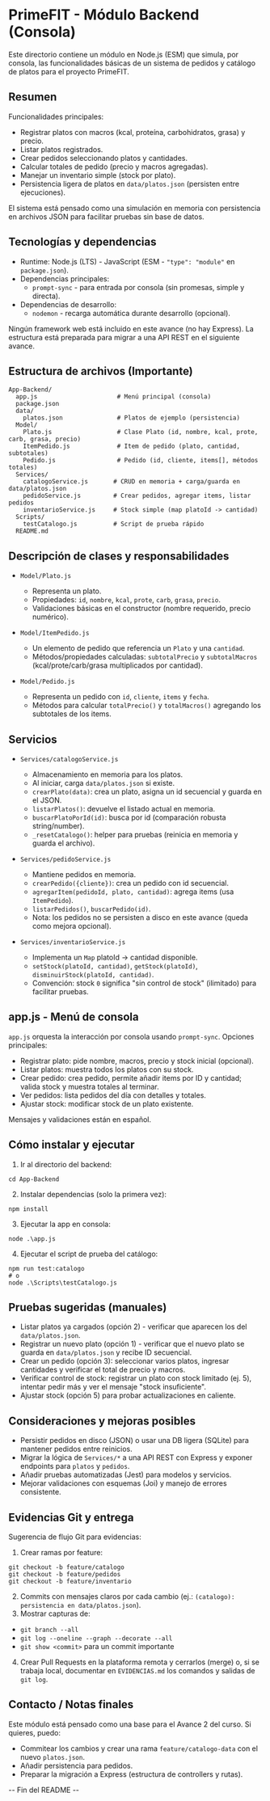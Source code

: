 # PrimeFIT - Módulo Backend (Consola)

Este directorio contiene un módulo en Node.js (ESM) que simula, por consola, las funcionalidades básicas de un sistema de pedidos y catálogo de platos para el proyecto PrimeFIT.

## Resumen

Funcionalidades principales:
- Registrar platos con macros (kcal, proteína, carbohidratos, grasa) y precio.
- Listar platos registrados.
- Crear pedidos seleccionando platos y cantidades.
- Calcular totales de pedido (precio y macros agregadas).
- Manejar un inventario simple (stock por plato).
- Persistencia ligera de platos en `data/platos.json` (persisten entre ejecuciones).

El sistema está pensado como una simulación en memoria con persistencia en archivos JSON para facilitar pruebas sin base de datos.

## Tecnologías y dependencias

- Runtime: Node.js (LTS) - JavaScript (ESM - `"type": "module"` en `package.json`).
- Dependencias principales:
  - `prompt-sync` - para entrada por consola (sin promesas, simple y directa).
- Dependencias de desarrollo:
  - `nodemon` - recarga automática durante desarrollo (opcional).

Ningún framework web está incluido en este avance (no hay Express). La estructura está preparada para migrar a una API REST en el siguiente avance.

## Estructura de archivos (Importante)

```
App-Backend/
  app.js                      # Menú principal (consola)
  package.json
  data/
    platos.json               # Platos de ejemplo (persistencia)
  Model/
    Plato.js                  # Clase Plato (id, nombre, kcal, prote, carb, grasa, precio)
    ItemPedido.js             # Item de pedido (plato, cantidad, subtotales)
    Pedido.js                 # Pedido (id, cliente, items[], métodos totales)
  Services/
    catalogoService.js       # CRUD en memoria + carga/guarda en data/platos.json
    pedidoService.js         # Crear pedidos, agregar items, listar pedidos
    inventarioService.js     # Stock simple (map platoId -> cantidad)
  Scripts/
    testCatalogo.js          # Script de prueba rápido
  README.md
```

## Descripción de clases y responsabilidades

- `Model/Plato.js`
  - Representa un plato.
  - Propiedades: `id`, `nombre`, `kcal`, `prote`, `carb`, `grasa`, `precio`.
  - Validaciones básicas en el constructor (nombre requerido, precio numérico).

- `Model/ItemPedido.js`
  - Un elemento de pedido que referencia un `Plato` y una `cantidad`.
  - Métodos/propiedades calculadas: `subtotalPrecio` y `subtotalMacros` (kcal/prote/carb/grasa multiplicados por cantidad).

- `Model/Pedido.js`
  - Representa un pedido con `id`, `cliente`, `items` y `fecha`.
  - Métodos para calcular `totalPrecio()` y `totalMacros()` agregando los subtotales de los items.

## Servicios

- `Services/catalogoService.js`
  - Almacenamiento en memoria para los platos.
  - Al iniciar, carga `data/platos.json` si existe.
  - `crearPlato(data)`: crea un plato, asigna un id secuencial y guarda en el JSON.
  - `listarPlatos()`: devuelve el listado actual en memoria.
  - `buscarPlatoPorId(id)`: busca por id (comparación robusta string/number).
  - `_resetCatalogo()`: helper para pruebas (reinicia en memoria y guarda el archivo).

- `Services/pedidoService.js`
  - Mantiene pedidos en memoria.
  - `crearPedido({cliente})`: crea un pedido con id secuencial.
  - `agregarItem(pedidoId, plato, cantidad)`: agrega items (usa `ItemPedido`).
  - `listarPedidos()`, `buscarPedido(id)`.
  - Nota: los pedidos no se persisten a disco en este avance (queda como mejora opcional).

- `Services/inventarioService.js`
  - Implementa un `Map` platoId -> cantidad disponible.
  - `setStock(platoId, cantidad)`, `getStock(platoId)`, `disminuirStock(platoId, cantidad)`.
  - Convención: stock `0` significa "sin control de stock" (ilimitado) para facilitar pruebas.

## app.js - Menú de consola

`app.js` orquesta la interacción por consola usando `prompt-sync`. Opciones principales:
- Registrar plato: pide nombre, macros, precio y stock inicial (opcional).
- Listar platos: muestra todos los platos con su stock.
- Crear pedido: crea pedido, permite añadir items por ID y cantidad; valida stock y muestra totales al terminar.
- Ver pedidos: lista pedidos del día con detalles y totales.
- Ajustar stock: modificar stock de un plato existente.

Mensajes y validaciones están en español.

## Cómo instalar y ejecutar

1. Ir al directorio del backend:
```pwsh
cd App-Backend
```
2. Instalar dependencias (solo la primera vez):
```pwsh
npm install
```
3. Ejecutar la app en consola:
```pwsh
node .\app.js
```
4. Ejecutar el script de prueba del catálogo:
```pwsh
npm run test:catalogo
# o
node .\Scripts\testCatalogo.js
```

## Pruebas sugeridas (manuales)

- Listar platos ya cargados (opción 2) - verificar que aparecen los del `data/platos.json`.
- Registrar un nuevo plato (opción 1) - verificar que el nuevo plato se guarda en `data/platos.json` y recibe ID secuencial.
- Crear un pedido (opción 3): seleccionar varios platos, ingresar cantidades y verificar el total de precio y macros.
- Verificar control de stock: registrar un plato con stock limitado (ej. 5), intentar pedir más y ver el mensaje "stock insuficiente".
- Ajustar stock (opción 5) para probar actualizaciones en caliente.

## Consideraciones y mejoras posibles

- Persistir pedidos en disco (JSON) o usar una DB ligera (SQLite) para mantener pedidos entre reinicios.
- Migrar la lógica de `Services/*` a una API REST con Express y exponer endpoints para `platos` y `pedidos`.
- Añadir pruebas automatizadas (Jest) para modelos y servicios.
- Mejorar validaciones con esquemas (Joi) y manejo de errores consistente.

## Evidencias Git y entrega

Sugerencia de flujo Git para evidencias:
1. Crear ramas por feature:
```pwsh
git checkout -b feature/catalogo
git checkout -b feature/pedidos
git checkout -b feature/inventario
```
2. Commits con mensajes claros por cada cambio (ej.: `(catalogo): persistencia en data/platos.json`).
3. Mostrar capturas de:
  - `git branch --all`
  - `git log --oneline --graph --decorate --all`
  - `git show <commit>` para un commit importante
4. Crear Pull Requests en la plataforma remota y cerrarlos (merge) o, si se trabaja local, documentar en `EVIDENCIAS.md` los comandos y salidas de `git log`.

## Contacto / Notas finales

Este módulo está pensado como una base para el Avance 2 del curso. Si quieres, puedo:
- Commitear los cambios y crear una rama `feature/catalogo-data` con el nuevo `platos.json`.
- Añadir persistencia para pedidos.
- Preparar la migración a Express (estructura de controllers y rutas).


-- Fin del README --
